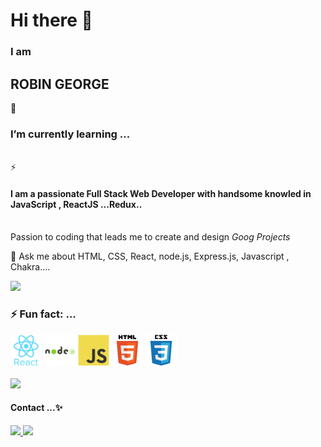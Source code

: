 <h1> Hi there 👋</h1>
<h3> I am</h3><h2> ROBIN GEORGE</h2>

🌱  <h3>I’m currently learning  ...</h3><br>
⚡ <h4> I am a passionate Full Stack Web Developer with handsome knowled in JavaScript , ReactJS  ...Redux..</h4><br>
Passion to coding that leads me to create and design *Goog Projects*

💬 Ask me about HTML, CSS, React, node.js, Express.js, Javascript , Chakra....<br>


<img width="500px" heigth="500px" src="https://img.freepik.com/premium-vector/full-stack-developer-is-working-computers_173125-65.jpg?w=2000"/>


<h3>⚡ Fun fact: ... </h3>
<div style={{display:"flex,margin:"auto"}}> 
<img width="50px" src="https://raw.githubusercontent.com/devicons/devicon/master/icons/react/react-original-wordmark.svg" />
<img width="50px" src="https://raw.githubusercontent.com/devicons/devicon/master/icons/nodejs/nodejs-original-wordmark.svg" />
<img width="50px" src="https://raw.githubusercontent.com/devicons/devicon/master/icons/javascript/javascript-original.svg" />
<img width="50px" src="https://raw.githubusercontent.com/devicons/devicon/master/icons/html5/html5-original-wordmark.svg" />
<img width="50px" src="https://raw.githubusercontent.com/devicons/devicon/master/icons/css3/css3-original-wordmark.svg" />
                                                                                                                       </div> <br> 
                                                                                                                       
   <img src="https://camo.githubusercontent.com/8a9a1273f552c06f267681032ff5e10263bfe34ddaabcf14c9e1221861b8167c/68747470733a2f2f6769746875622d726561646d652d73746174732e76657263656c2e6170702f6170692f746f702d6c616e67733f757365726e616d653d417664686f6f742d4b75726865266c61796f75743d636f6d70616374" />
   <br>
   
  <h4>Contact  ...✨</h4>
  <div style={{display:"flex,margin:"auto"}}>
  <a style={{marginLeft:"10px"}} href="https://www.linkedin.com/in/robin-george-909699232" ><img style={{marginLeft:"10px"}} width="50px" src="https://upload.wikimedia.org/wikipedia/commons/thumb/f/f8/LinkedIn_icon_circle.svg/2048px-LinkedIn_icon_circle.svg.png" /> </a>
   <a style={{marginLeft:"20px"}} href="mailto:robingsa.btch@gmail.com" ><img style={{marginLeft:"20px"}} width="50px"  src="https://cdn4.iconfinder.com/data/icons/social-media-logos-6/512/112-gmail_email_mail-512.png" /> </a>
  </div>
                                                                                                                       
<!--
**Robingeorge12/Robingeorge12** is a ✨ _special_ ✨ repository because its `README.md` (this file) appears on your GitHub profile.

Here are some ideas to get you started:

- 🔭 I’m currently working on ...
- 🌱 I’m currently learning ...
- 👯 I’m looking to collaborate on ...
- 🤔 I’m looking for help with ...
- 💬 Ask me about ...
- 📫 How to reach me: ...
- 😄 Pronouns: ...
- ⚡ Fun fact: ...
-->
